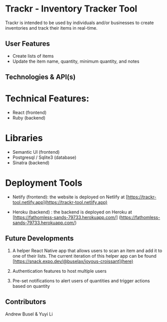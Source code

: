 # Trackr - Inventory Tracker Tool

Trackr is intended to be used by individuals and/or businesses to create inventories and track their items in real-time.

## User Features

- Create lists of items
- Update the item name, quantity, minimum quantity, and notes

## Technologies & API(s)

# Technical Features:

- React (frontend)
- Ruby (backend)

# Libraries

- Semantic UI (frontend)
- Postgresql / Sqlite3 (database)
- Sinatra (backend)

# Deployment Tools

- Netify (frontend): the website is deployed on Netlify at [https://trackr-tool.netlify.app](https://trackr-tool.netlify.app)

- Heroku (backend) : the backend is deployed on Heroku at [https://fathomless-sands-79733.herokuapp.com/] (https://fathomless-sands-79733.herokuapp.com/)

## Future Developments

1. A helper React Native app that allows users to scan an item and add it to one of their lists. The current iteration of this helper app can be found [https://snack.expo.dev/@buselax/joyous-croissant](here)

2. Authentication features to host multiple users

3. Pre-set notifications to alert users of quantities and trigger actions based on quantity

## Contributors

Andrew Busel & Yuyi Li
